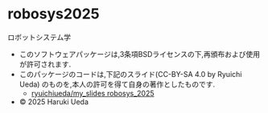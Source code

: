 # robosys2025
ロボットシステム学

- このソフトウェアパッケージは,3条項BSDライセンスの下,再頒布および使用が許可されます.
- このパッケージのコードは,下記のスライド(CC-BY-SA 4.0 by Ryuichi Ueda) のものを,本人の許可を得て自身の著作としたものです.
    - [ryuichiueda/my_slides robosys_2025](https://ryuichiueda.github.io/slides_marp/robosys2025/lesson5.html) 
- © 2025 Haruki Ueda
